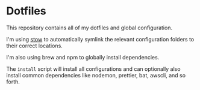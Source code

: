# Dotfiles

This repository contains all of my dotfiles and global configuration.

I'm using <a href="https://www.gnu.org/software/stow/">stow</a> to automatically symlink the relevant configuration folders to their correct locations.

I'm also using brew and npm to globally install dependencies.

The `install` script will install all configurations and can optionally also install common dependencies like nodemon, prettier, bat, awscli, and so forth.
